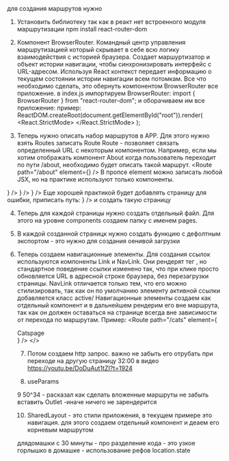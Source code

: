 для создания маршрутов нужно

1. Установить библиотеку так как в реакт нет встроенного модуля маршрутизации npm install react-router-dom
2. Компонент BrowserRouter. Командный центр управления маршрутизацией который скрывает в себе всю логику взаимодействия с историей браузера. Создает маршуртизатор и объект истории навигации, чтобы синхронизировать интерфейс с URL-адресом. Используя React контекст передает информацию о текущем состоянии истории навигации всем потомкам. Все что необходимо сделать, это обернуть компонентом BrowserRouter все приложение.
в index.js импортируем BrowserRouter:   import { BrowserRouter } from "react-router-dom"; и оборачиваем им все приложение:
пример: 
ReactDOM.createRoot(document.getElementById("root")).render(
  <React.StrictMode>
    <BrowserRouter>
      <App />
    </BrowserRouter>
  </React.StrictMode>
);

3. Теперь нужно описать набор маршрутов в АРР. Для этого нужно взять Routes записать Route 
Route - позволяет связать определенный URL с некоторым компонентом. Например, если мы хотим отображать компонент About когда пользователь переходит по пути /about, необходимо будет описать такой маршрут. 
<Route path="/about" element={<About />} />
В пропсе element можно записать любой JSX, но на практике используют только компоненты.
<Routes>
        <Route path="/" element={<Home />} />
        <Route path="/about" element={<About />} />
        <Route path="/products" element={<Products />} />
</Routes>
Еще хорошей практикой будет добавлять страницу для ошибки, приписать путь: <Route path="*" element={<NotFound />} /> и создать такую страницу

4. Теперь для каждой страницы нужно создать отдельный файл.
Для этого на уровне components создаем папку с именем pages.

5. В каждой созданной страницк нужно создать функцию с дефолтным экспортом - это нужно для создания оенивой загрузки

6.  Теперь создаем навигационные элементы. Для создания ссылок используются компоненты Link и NavLink. Они рендерят тег <a>, но стандартное поведение ссылки изменено так, что при клике просто обновляется URL в адресной строке браузера, без перезагрузки страницы. NavLink отличается только тем, что его можно стилизировать, так как он по умолчанию элементу активной ссылки добавляется класс active/
Навигационные элементы создаем как отдельный компонент и в дальнейшем рендерим его вне маршрута, так как он должен оставаться на странице всегда вне зависимости от перехода по маршрутам. Пример:
    <AppBar />
      <Routes>
        <Route path="/cats" element={<div>Catspage</div>} />
    </>

    7. Потом создаем http запрос. важно не забыть его отрубать при переходе на другую страницу 32:00 в видео https://youtu.be/DoDuAut1tZI?t=1924

    8. useParams

    9 50^34 - расказал как сделать вложенные маршруты
    не забыть вставить Outlet -иначе ничего не зарендерится

    10. SharedLayout - это стили приложения, в текущем примере это навигация. для этого создаем отдельный компонент и деаем его корневым маршрутом

    длядомашки с 30 минуты - про разделение кода - это узкое горлышко в домашке - использование рефов location.state